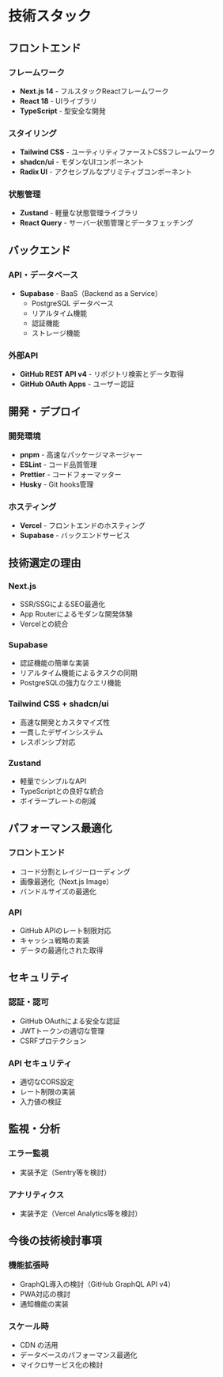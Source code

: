 # 技術スタック

## フロントエンド

### フレームワーク
- **Next.js 14** - フルスタックReactフレームワーク
- **React 18** - UIライブラリ
- **TypeScript** - 型安全な開発

### スタイリング
- **Tailwind CSS** - ユーティリティファーストCSSフレームワーク
- **shadcn/ui** - モダンなUIコンポーネント
- **Radix UI** - アクセシブルなプリミティブコンポーネント

### 状態管理
- **Zustand** - 軽量な状態管理ライブラリ
- **React Query** - サーバー状態管理とデータフェッチング

## バックエンド

### API・データベース
- **Supabase** - BaaS（Backend as a Service）
  - PostgreSQL データベース
  - リアルタイム機能
  - 認証機能
  - ストレージ機能

### 外部API
- **GitHub REST API v4** - リポジトリ検索とデータ取得
- **GitHub OAuth Apps** - ユーザー認証

## 開発・デプロイ

### 開発環境
- **pnpm** - 高速なパッケージマネージャー
- **ESLint** - コード品質管理
- **Prettier** - コードフォーマッター
- **Husky** - Git hooks管理

### ホスティング
- **Vercel** - フロントエンドのホスティング
- **Supabase** - バックエンドサービス

## 技術選定の理由

### Next.js
- SSR/SSGによるSEO最適化
- App Routerによるモダンな開発体験
- Vercelとの統合

### Supabase
- 認証機能の簡単な実装
- リアルタイム機能によるタスクの同期
- PostgreSQLの強力なクエリ機能

### Tailwind CSS + shadcn/ui
- 高速な開発とカスタマイズ性
- 一貫したデザインシステム
- レスポンシブ対応

### Zustand
- 軽量でシンプルなAPI
- TypeScriptとの良好な統合
- ボイラープレートの削減

## パフォーマンス最適化

### フロントエンド
- コード分割とレイジーローディング
- 画像最適化（Next.js Image）
- バンドルサイズの最適化

### API
- GitHub APIのレート制限対応
- キャッシュ戦略の実装
- データの最適化された取得

## セキュリティ

### 認証・認可
- GitHub OAuthによる安全な認証
- JWTトークンの適切な管理
- CSRFプロテクション

### API セキュリティ
- 適切なCORS設定
- レート制限の実装
- 入力値の検証

## 監視・分析

### エラー監視
- 実装予定（Sentry等を検討）

### アナリティクス
- 実装予定（Vercel Analytics等を検討）

## 今後の技術検討事項

### 機能拡張時
- GraphQL導入の検討（GitHub GraphQL API v4）
- PWA対応の検討
- 通知機能の実装

### スケール時
- CDN の活用
- データベースのパフォーマンス最適化
- マイクロサービス化の検討